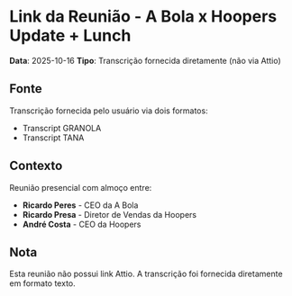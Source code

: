 # Link da Reunião - A Bola x Hoopers Update + Lunch

**Data**: 2025-10-16
**Tipo**: Transcrição fornecida diretamente (não via Attio)

## Fonte
Transcrição fornecida pelo usuário via dois formatos:
- Transcript GRANOLA
- Transcript TANA

## Contexto
Reunião presencial com almoço entre:
- **Ricardo Peres** - CEO da A Bola
- **Ricardo Presa** - Diretor de Vendas da Hoopers
- **André Costa** - CEO da Hoopers

## Nota
Esta reunião não possui link Attio. A transcrição foi fornecida diretamente em formato texto.
